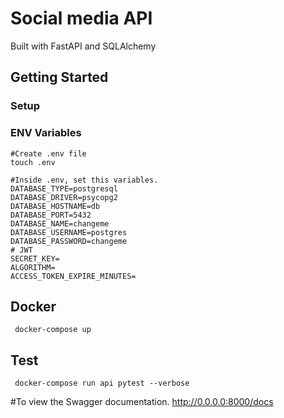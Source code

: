 # Social media API 

Built with FastAPI and SQLAlchemy 

## Getting Started

### Setup

### ENV Variables
```
#Create .env file
touch .env

#Inside .env, set this variables.
DATABASE_TYPE=postgresql
DATABASE_DRIVER=psycopg2
DATABASE_HOSTNAME=db
DATABASE_PORT=5432
DATABASE_NAME=changeme
DATABASE_USERNAME=postgres
DATABASE_PASSWORD=changeme
# JWT
SECRET_KEY=
ALGORITHM=
ACCESS_TOKEN_EXPIRE_MINUTES=
```

## Docker
```
 docker-compose up
```

## Test
```
 docker-compose run api pytest --verbose
```

#To view the Swagger documentation.
http://0.0.0.0:8000/docs
